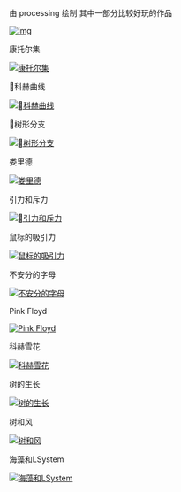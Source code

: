 由 processing 绘制
其中一部分比较好玩的作品

[![img](processing2ndEdition/sketch_0013_02_recursion/img.png)](https://github.com/shinelikeamillion/Sometimes-Processing/blob/master/processing2ndEdition/sketch_0013_02_recursion/sketch_0013_02_recursion.pde)

康托尔集

[![康托尔集](TheNatureOfCode/sketch_030_cantor/img.png)](https://github.com/shinelikeamillion/Sometimes-Processing/blob/master/TheNatureOfCode/sketch_030_cantor/sketch_030_cantor.pde)

科赫曲线

[![科赫曲线](TheNatureOfCode/sketch_031_koch_line/img.png)](https://github.com/shinelikeamillion/Sometimes-Processing/blob/master/TheNatureOfCode/sketch_031_koch_line/sketch_031_koch_line.pde)

树形分支

[![树形分支](TheNatureOfCode/sketch_035_tree_with_random/img.png)](https://github.com/shinelikeamillion/Sometimes-Processing/blob/master/TheNatureOfCode/sketch_035_tree_with_random/sketch_035_tree_with_random.pde)

娄里德

[![娄里德](sketch_lou_mosaic_oop/lou168.png)](https://github.com/shinelikeamillion/Sometimes-Processing/blob/master/processing2ndEdition/sketch_lou_mosaic_oop/sketch_lou_mosaic_oop.pde)

引力和斥力

[![引力和斥力](TheNatureOfCode/sketch_028_particle_system/img.gif)](https://github.com/shinelikeamillion/Sometimes-Processing/blob/master/TheNatureOfCode/sketch_028_particle_system/sketch_028_particle_system.pde)

鼠标的吸引力

[![鼠标的吸引力](TheNatureOfCode/sketch_009_vector_to_mouse/img.gif)](https://github.com/shinelikeamillion/Sometimes-Processing/blob/master/TheNatureOfCode/sketch_009_vector_to_mouse/sketch_009_vector_to_mouse.pde)

不安分的字母

[![不安分的字母](processing2ndEdition/sketch_0017_01_text_breaking_up/img.gif)](https://github.com/shinelikeamillion/Sometimes-Processing/blob/master/processing2ndEdition/sketch_0017_01_text_breaking_up/sketch_0017_01_text_breaking_up.pde)

Pink Floyd

[![Pink Floyd](processing2ndEdition/sketch_0015_07_explode_3d/img.gif)](https://github.com/shinelikeamillion/Sometimes-Processing/blob/master/processing2ndEdition/sketch_0015_07_explode_3d/sketch_0015_07_explode_3d.pde)

科赫雪花

[![科赫雪花](TheNatureOfCode/sketch_032_koch_snow_flower/img.gif)](https://github.com/shinelikeamillion/Sometimes-Processing/blob/master/TheNatureOfCode/sketch_032_koch_snow_flower/sketch_032_koch_snow_flower.pde)

树的生长

[![树的生长](TheNatureOfCode/sketch_034_tree_with_translate/img.gif)](https://github.com/shinelikeamillion/Sometimes-Processing/blob/master/TheNatureOfCode/sketch_034_tree_with_translate/sketch_034_tree_with_translate.pde)

树和风

[![树和风](TheNatureOfCode/sketch_037_tree_with_wind/img.gif)](https://github.com/shinelikeamillion/Sometimes-Processing/blob/master/TheNatureOfCode/sketch_037_tree_with_wind/sketch_037_tree_with_wind.pde)

海藻和LSystem

[![海藻和LSystem](TheNatureOfCode/sketch_038_LSystem/img.gif)](https://github.com/shinelikeamillion/Sometimes-Processing/blob/master/TheNatureOfCode/sketch_038_LSystem/sketch_038_LSystem.pde)